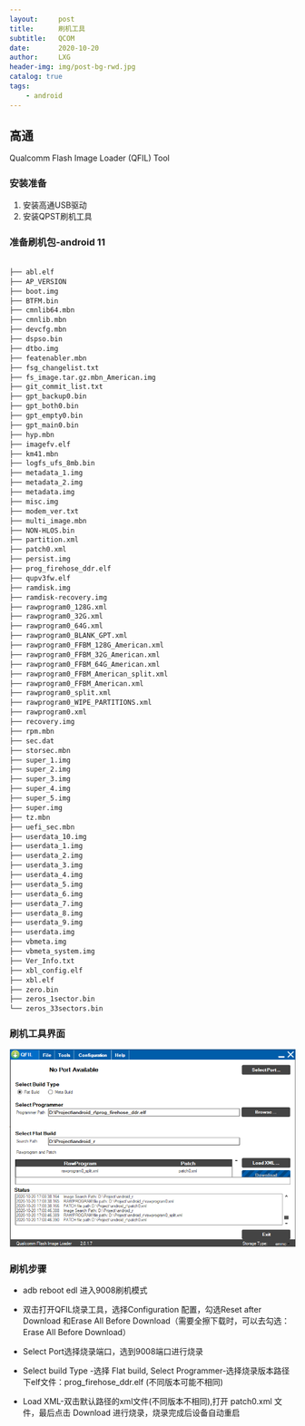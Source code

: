 ```yaml
---
layout:     post
title:      刷机工具
subtitle:   QCOM
date:       2020-10-20
author:     LXG
header-img: img/post-bg-rwd.jpg
catalog: true
tags:
    - android
---
```


## 高通

Qualcomm Flash Image Loader (QFIL) Tool

### 安装准备

1. 安装高通USB驱动
2. 安装QPST刷机工具

### 准备刷机包-android 11

```txt

├── abl.elf
├── AP_VERSION
├── boot.img
├── BTFM.bin
├── cmnlib64.mbn
├── cmnlib.mbn
├── devcfg.mbn
├── dspso.bin
├── dtbo.img
├── featenabler.mbn
├── fsg_changelist.txt
├── fs_image.tar.gz.mbn_American.img
├── git_commit_list.txt
├── gpt_backup0.bin
├── gpt_both0.bin
├── gpt_empty0.bin
├── gpt_main0.bin
├── hyp.mbn
├── imagefv.elf
├── km41.mbn
├── logfs_ufs_8mb.bin
├── metadata_1.img
├── metadata_2.img
├── metadata.img
├── misc.img
├── modem_ver.txt
├── multi_image.mbn
├── NON-HLOS.bin
├── partition.xml
├── patch0.xml
├── persist.img
├── prog_firehose_ddr.elf
├── qupv3fw.elf
├── ramdisk.img
├── ramdisk-recovery.img
├── rawprogram0_128G.xml
├── rawprogram0_32G.xml
├── rawprogram0_64G.xml
├── rawprogram0_BLANK_GPT.xml
├── rawprogram0_FFBM_128G_American.xml
├── rawprogram0_FFBM_32G_American.xml
├── rawprogram0_FFBM_64G_American.xml
├── rawprogram0_FFBM_American_split.xml
├── rawprogram0_FFBM_American.xml
├── rawprogram0_split.xml
├── rawprogram0_WIPE_PARTITIONS.xml
├── rawprogram0.xml
├── recovery.img
├── rpm.mbn
├── sec.dat
├── storsec.mbn
├── super_1.img
├── super_2.img
├── super_3.img
├── super_4.img
├── super_5.img
├── super.img
├── tz.mbn
├── uefi_sec.mbn
├── userdata_10.img
├── userdata_1.img
├── userdata_2.img
├── userdata_3.img
├── userdata_4.img
├── userdata_5.img
├── userdata_6.img
├── userdata_7.img
├── userdata_8.img
├── userdata_9.img
├── userdata.img
├── vbmeta.img
├── vbmeta_system.img
├── Ver_Info.txt
├── xbl_config.elf
├── xbl.elf
├── zero.bin
├── zeros_1sector.bin
└── zeros_33sectors.bin

```

### 刷机工具界面

![qfil](/images/android/android_r/qfil.png)

### 刷机步骤

* adb reboot edl 进入9008刷机模式

* 双击打开QFIL烧录工具，选择Configuration 配置，勾选Reset after Download 和Erase All Before Download（需要全擦下载时，可以去勾选：Erase All Before Download）

* Select Port选择烧录端口，选到9008端口进行烧录

* Select build Type -选择 Flat build, Select Programmer-选择烧录版本路径下elf文件：prog_firehose_ddr.elf (不同版本可能不相同)

* Load XML-双击默认路径的xml文件(不同版本不相同),打开 patch0.xml 文件，最后点击 Download 进行烧录，烧录完成后设备自动重启


